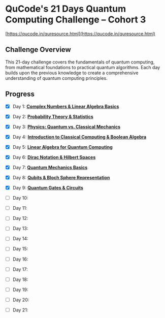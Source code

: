 # QuCode's 21 Days Quantum Computing Challenge – Cohort 3
[https://qucode.in/quresource.html](https://qucode.in/quresource.html)

## Challenge Overview
This 21-day challenge covers the fundamentals of quantum computing, from mathematical foundations to practical quantum algorithms. Each day builds upon the previous knowledge to create a comprehensive understanding of quantum computing principles.

## Progress
- [x] Day 1: **[Complex Numbers & Linear Algebra Basics](day1-complex-numbers-linear-algebra.md)**
- [x] Day 2: **[Probability Theory & Statistics](day2-probability-theory-statistics.md)**
- [x] Day 3: **[Physics: Quantum vs. Classical Mechanics](day3-quantum-vs-classical-mechanics.md)**
- [x] Day 4: **[Introduction to Classical Computing & Boolean Algebra](day4-classical-computing-boolean-algebra.md)** 
- [x] Day 5: **[Linear Algebra for Quantum Computing](day5-linear-algebra-quantum-computing.md)** 
- [x] Day 6: **[Dirac Notation & Hilbert Spaces](day6-dirac-notation-hilbert-spaces.md)** 
- [x] Day 7: **[Quantum Mechanics Basics](day7-quantum-mechanics-basics.md)** 
- [x] Day 8: **[Qubits & Bloch Sphere Representation](day8-qubits-bloch-sphere.md)** 
- [x] Day 9: **[Quantum Gates & Circuits](day9-quantum-gates-circuits.md)** 
- [ ] Day 10: 
- [ ] Day 11: 
- [ ] Day 12: 
- [ ] Day 13: 
- [ ] Day 14: 
- [ ] Day 15: 
- [ ] Day 16: 
- [ ] Day 17: 
- [ ] Day 18: 
- [ ] Day 19: 
- [ ] Day 20: 
- [ ] Day 21: 


